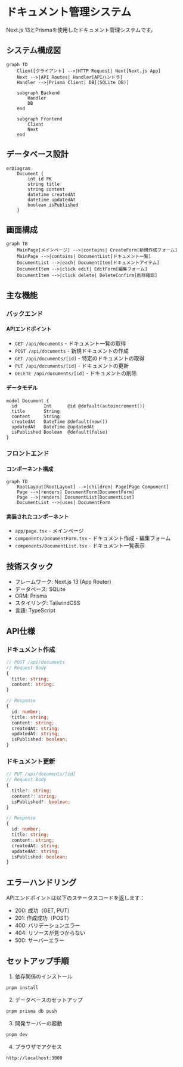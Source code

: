 # ドキュメント管理システム

Next.js 13とPrismaを使用したドキュメント管理システムです。

## システム構成図

```mermaid
graph TD
    Client[クライアント] -->|HTTP Request| Next[Next.js App]
    Next -->|API Routes| Handler[APIハンドラ]
    Handler -->|Prisma Client| DB[(SQLite DB)]
    
    subgraph Backend
        Handler
        DB
    end
    
    subgraph Frontend
        Client
        Next
    end
```

## データベース設計

```mermaid
erDiagram
    Document {
        int id PK
        string title
        string content
        datetime createdAt
        datetime updatedAt
        boolean isPublished
    }
```

## 画面構成

```mermaid
graph TB
    MainPage[メインページ] -->|contains| CreateForm[新規作成フォーム]
    MainPage -->|contains| DocumentList[ドキュメント一覧]
    DocumentList -->|each| DocumentItem[ドキュメントアイテム]
    DocumentItem -->|click edit| EditForm[編集フォーム]
    DocumentItem -->|click delete| DeleteConfirm[削除確認]
```

## 主な機能

### バックエンド

#### APIエンドポイント
- `GET /api/documents` - ドキュメント一覧の取得
- `POST /api/documents` - 新規ドキュメントの作成
- `GET /api/documents/[id]` - 特定のドキュメントの取得
- `PUT /api/documents/[id]` - ドキュメントの更新
- `DELETE /api/documents/[id]` - ドキュメントの削除

#### データモデル
```prisma
model Document {
  id          Int      @id @default(autoincrement())
  title       String
  content     String
  createdAt   DateTime @default(now())
  updatedAt   DateTime @updatedAt
  isPublished Boolean  @default(false)
}
```

### フロントエンド

#### コンポーネント構成

```mermaid
graph TD
    RootLayout[RootLayout] -->|children| Page[Page Component]
    Page -->|renders| DocumentForm[DocumentForm]
    Page -->|renders| DocumentList[DocumentList]
    DocumentList -->|uses| DocumentForm
```

#### 実装されたコンポーネント
- `app/page.tsx` - メインページ
- `components/DocumentForm.tsx` - ドキュメント作成・編集フォーム
- `components/DocumentList.tsx` - ドキュメント一覧表示

## 技術スタック

- フレームワーク: Next.js 13 (App Router)
- データベース: SQLite
- ORM: Prisma
- スタイリング: TailwindCSS
- 言語: TypeScript

## API仕様

### ドキュメント作成
```typescript
// POST /api/documents
// Request Body
{
  title: string;
  content: string;
}

// Response
{
  id: number;
  title: string;
  content: string;
  createdAt: string;
  updatedAt: string;
  isPublished: boolean;
}
```

### ドキュメント更新
```typescript
// PUT /api/documents/[id]
// Request Body
{
  title?: string;
  content?: string;
  isPublished?: boolean;
}

// Response
{
  id: number;
  title: string;
  content: string;
  createdAt: string;
  updatedAt: string;
  isPublished: boolean;
}
```

## エラーハンドリング

APIエンドポイントは以下のステータスコードを返します：

- 200: 成功（GET, PUT）
- 201: 作成成功（POST）
- 400: バリデーションエラー
- 404: リソースが見つからない
- 500: サーバーエラー

## セットアップ手順

1. 依存関係のインストール
```bash
pnpm install
```

2. データベースのセットアップ
```bash
pnpm prisma db push
```

3. 開発サーバーの起動
```bash
pnpm dev
```

4. ブラウザでアクセス
```
http://localhost:3000
